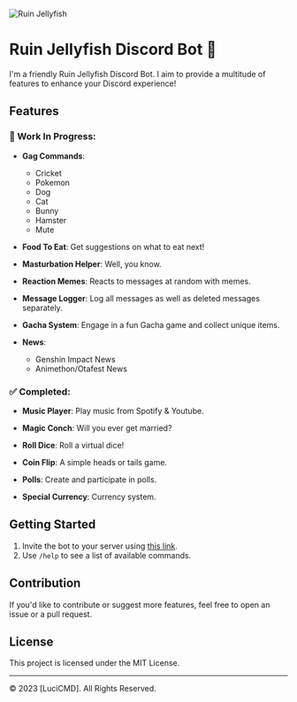 ![Ruin Jellyfish](./art/RuinJellyfish.png)

# Ruin Jellyfish Discord Bot 🌌

I'm a friendly Ruin Jellyfish Discord Bot. I aim to provide a multitude of features to enhance your Discord experience!

## Features

### 🚧 Work In Progress:

- **Gag Commands**: 
  - Cricket
  - Pokemon
  - Dog
  - Cat
  - Bunny
  - Hamster
  - Mute
  
- **Food To Eat**: Get suggestions on what to eat next!
  
- **Masturbation Helper**: Well, you know.
  
- **Reaction Memes**: Reacts to messages at random with memes.
  
- **Message Logger**: Log all messages as well as deleted messages separately.
  
- **Gacha System**: Engage in a fun Gacha game and collect unique items.
  
- **News**:
  - Genshin Impact News
  - Animethon/Otafest News

### ✅ Completed:

- **Music Player**: Play music from Spotify & Youtube.

- **Magic Conch**: Will you ever get married?
  
- **Roll Dice**: Roll a virtual dice!
  
- **Coin Flip**: A simple heads or tails game.
  
- **Polls**: Create and participate in polls.
  
- **Special Currency**: Currency system.

## Getting Started

1. Invite the bot to your server using [this link]([#](https://discord.com/api/oauth2/authorize?client_id=1082783458012708875&permissions=8&scope=bot)).
2. Use `/help` to see a list of available commands.

## Contribution

If you'd like to contribute or suggest more features, feel free to open an issue or a pull request.

## License

This project is licensed under the MIT License.

---

© 2023 [LuciCMD]. All Rights Reserved.
